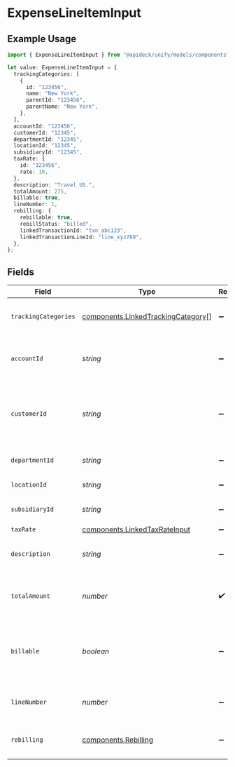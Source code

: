 # ExpenseLineItemInput

## Example Usage

```typescript
import { ExpenseLineItemInput } from "@apideck/unify/models/components";

let value: ExpenseLineItemInput = {
  trackingCategories: [
    {
      id: "123456",
      name: "New York",
      parentId: "123456",
      parentName: "New York",
    },
  ],
  accountId: "123456",
  customerId: "12345",
  departmentId: "12345",
  locationId: "12345",
  subsidiaryId: "12345",
  taxRate: {
    id: "123456",
    rate: 10,
  },
  description: "Travel US.",
  totalAmount: 275,
  billable: true,
  lineNumber: 1,
  rebilling: {
    rebillable: true,
    rebillStatus: "billed",
    linkedTransactionId: "txn_abc123",
    linkedTransactionLineId: "line_xyz789",
  },
};
```

## Fields

| Field                                                                                    | Type                                                                                     | Required                                                                                 | Description                                                                              | Example                                                                                  |
| ---------------------------------------------------------------------------------------- | ---------------------------------------------------------------------------------------- | ---------------------------------------------------------------------------------------- | ---------------------------------------------------------------------------------------- | ---------------------------------------------------------------------------------------- |
| `trackingCategories`                                                                     | [components.LinkedTrackingCategory](../../models/components/linkedtrackingcategory.md)[] | :heavy_minus_sign:                                                                       | A list of linked tracking categories.                                                    |                                                                                          |
| `accountId`                                                                              | *string*                                                                                 | :heavy_minus_sign:                                                                       | The unique identifier for the ledger account.                                            | 123456                                                                                   |
| `customerId`                                                                             | *string*                                                                                 | :heavy_minus_sign:                                                                       | The ID of the customer this expense item is linked to.                                   | 12345                                                                                    |
| `departmentId`                                                                           | *string*                                                                                 | :heavy_minus_sign:                                                                       | The ID of the department                                                                 | 12345                                                                                    |
| `locationId`                                                                             | *string*                                                                                 | :heavy_minus_sign:                                                                       | The ID of the location                                                                   | 12345                                                                                    |
| `subsidiaryId`                                                                           | *string*                                                                                 | :heavy_minus_sign:                                                                       | The ID of the subsidiary                                                                 | 12345                                                                                    |
| `taxRate`                                                                                | [components.LinkedTaxRateInput](../../models/components/linkedtaxrateinput.md)           | :heavy_minus_sign:                                                                       | N/A                                                                                      |                                                                                          |
| `description`                                                                            | *string*                                                                                 | :heavy_minus_sign:                                                                       | The expense line item description                                                        | Travel US.                                                                               |
| `totalAmount`                                                                            | *number*                                                                                 | :heavy_check_mark:                                                                       | The total amount of the expense line item.                                               | 275                                                                                      |
| `billable`                                                                               | *boolean*                                                                                | :heavy_minus_sign:                                                                       | Boolean that indicates if the line item is billable or not.                              | true                                                                                     |
| `lineNumber`                                                                             | *number*                                                                                 | :heavy_minus_sign:                                                                       | Line number of the resource                                                              | 1                                                                                        |
| `rebilling`                                                                              | [components.Rebilling](../../models/components/rebilling.md)                             | :heavy_minus_sign:                                                                       | Rebilling metadata for this line item.                                                   |                                                                                          |